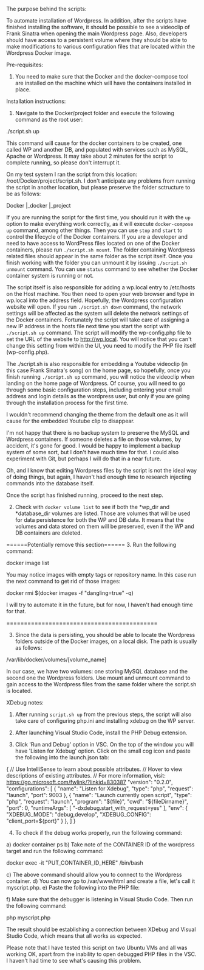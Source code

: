 The purpose behind the scripts:

To automate installation of Wordpress. In addition, after the scripts have finished installing the software, it should be possible to see a videoclip of Frank Sinatra when opening the main Wordpress page. Also, developers should have access to a persistent volume where they should be able to make modifications to various configuration files that are located within the Wordpress Docker image.

Pre-requisites: 

1. You need to make sure that the Docker and the docker-compose tool are installed on the machine which will have the containers installed in place. 

Installation instructions:

1. Navigate to the Docker/project folder and execute the following command as the root user: 

./script.sh up

This command will cause for the docker containers to be created, one called WP and another DB, and populated with services such as MySQL, Apache or Wordpress. It may take about 2 minutes for the script to complete running, so please don't interrupt it. 

On my test system I ran the script from this location: /root/Docker/project/script.sh. I don't anticipate any problems from running the script in another location, but please preserve the folder sctructure to be as follows: 

Docker
     |_docker
     |_project

If you are running the script for the first time, you should run it with the `up` option to make everything work correctly, as it will execute `docker-compose up` command, among other things. Then you can use `stop` and `start` to control the lifecycle of the Docker containers. If you are a developer and need to have access to WordPress files located on one of the Docker containers, please run `./script.sh mount`. The folder containing Wordpress related files should appear in the same folder as the script itself. Once you finish working with the folder you can unmount it by issuing `./script.sh unmount` command. You can use `status` command to see whether the Docker container system is running or not. 

The script itself is also responsible for adding a wp.local entry to /etc/hosts on the Host machine. You then need to open your web browser and type in wp.local into the address field. Hopefully, the Wordpress configuration website will open. If you run `./script.sh down` command, the network settings will be affected as the system will delete the network settings of the Docker containers. Fortunately the script will take care of assigning a new IP address in the hosts file next time you start the script with `./script.sh up` command. The script will modify the wp-config.php file to set the URL of the website to http://wp.local. You will notice that you can't change this setting from within the UI, you need to modify the PHP file itself (wp-config.php). 

The ./script.sh is also responsible for embedding a Youtube videoclip (in this case Frank Sinatra's song) on the home page, so hopefully, once you finish running `./script.sh up` command, you will notice the videoclip when landing on the home page of Wordpress. Of course, you will need to go through some basic configuration steps, including entering your email address and login details as the wordpress user, but only if you are going through the installation process for the first time. 

I wouldn't recommend changing the theme from the default one as it will cause for the embedded Youtube clip to disappear. 

I'm not happy that there is no backup system to preserve the MySQL and Wordpress containers. If someone deletes a file on those volumes, by accident, it's gone for good. I would be happy to implement a backup system of some sort, but I don't have much time for that. I could also experiment with Git, but perhaps I will do that in a near future. 

Oh, and I know that editing Wordpress files by the script is not the ideal way of doing things, but again, I haven't had enough time to research injecting commands into the database itself. 

Once the script has finished running, proceed to the next step.

2. Check with `docker volume list` to see if both the *wp_dir and *database_dir volumes are listed. Those are volumes that will be used for data persistence for both the WP and DB data. It means that the volumes and data stored on them will be preserved, even if the WP and DB containers are deleted.

======Potentially remove this section======
3. Run the following command: 

docker image list 

You may notice images with empty tags or repository name. In this case run the next command to get rid of those images: 

docker rmi $(docker images -f "dangling=true" -q)

I will try to automate it in the future, but for now, I haven't had enough time for that. 

===========================================

3. Since the data is persisting, you should be able to locate the Wordpress folders outside of the Docker images, on a local disk. The path is usually as follows: 

/var/lib/docker/volumes/[volume_name]

In our case, we have two volumes: one storing MySQL database and the second one the Wordpress folders. Use mount and unmount command to gain access to the Wordpress files from the same folder where the script.sh is located. 

XDebug notes: 

1. After running `script.sh up` from the previous steps, the script will also take care of configuring php.ini and installing xdebug on the WP server. 

2. After launching Visual Studio Code, install the PHP Debug extension. 

3. Click 'Run and Debug' option in VSC. On the top of the window you will have 'Listen for Xdebug' option. Click on the small cog icon and paste the following into the launch.json tab: 

{
    // Use IntelliSense to learn about possible attributes.
    // Hover to view descriptions of existing attributes.
    // For more information, visit: https://go.microsoft.com/fwlink/?linkid=830387
    "version": "0.2.0",
    "configurations": [
        {
            "name": "Listen for Xdebug",
            "type": "php",
            "request": "launch",
            "port": 9003
        },
        {
            "name": "Launch currently open script",
            "type": "php",
            "request": "launch",
            "program": "${file}",
            "cwd": "${fileDirname}",
            "port": 0,
            "runtimeArgs": [
                "-dxdebug.start_with_request=yes"
            ],
            "env": {
                "XDEBUG_MODE": "debug,develop",
                "XDEBUG_CONFIG": "client_port=${port}"
            }
        },
    ]
}

4. To check if the debug works properly, run the following command:

a) docker container ps
b) Take note of the CONTAINER ID of the wordpress target and run the following command: 

docker exec -it "PUT_CONTAINER_ID_HERE" /bin/bash

c) The above command should allow you to connect to the Wordpress container.
d) You can now go to /var/www/html and create a file, let's call it myscript.php.
e) Paste the following into the PHP file: 

<?php 

xdebug_break();
$a=1;

?>

f) Make sure that the debugger is listening in Visual Studio Code. Then run the following command: 

php myscript.php

The result should be establishing a connection between XDebug and Visual Studio Code, which means that all works as expected. 

Please note that I have tested this script on two Ubuntu VMs and all was working OK, apart from the inability to open debugged PHP files in the VSC. I haven't had time to see what's causing this problem. 
